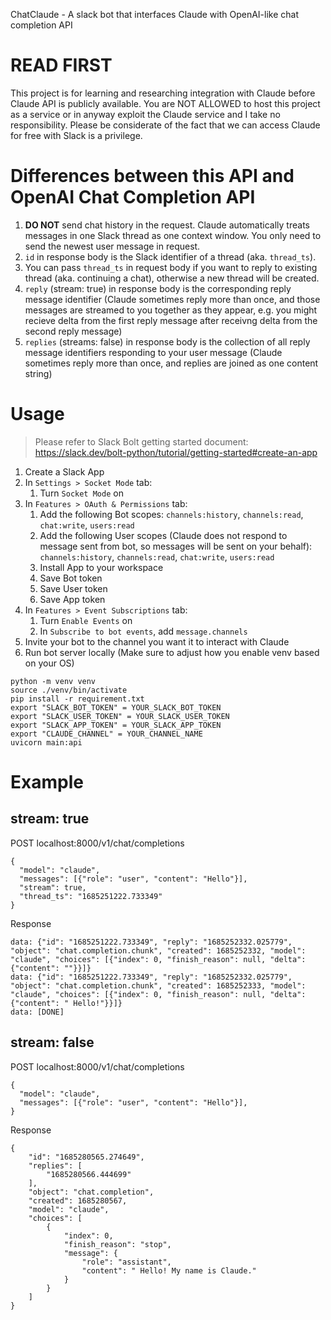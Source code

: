 ChatClaude - A slack bot that interfaces Claude with OpenAI-like chat completion API

# READ FIRST
This project is for learning and researching integration with Claude before Claude API is publicly available. You are NOT ALLOWED to host this project as a service or in anyway exploit the Claude service and I take no responsibility. Please be considerate of the fact that we can access Claude for free with Slack is a privilege.

# Differences between this API and OpenAI Chat Completion API
1. **DO NOT** send chat history in the request. Claude automatically treats messages in one Slack thread as one context window. You only need to send the newest user message in request. 
2. `id` in response body is the Slack identifier of a thread (aka. `thread_ts`).
3. You can pass `thread_ts` in request body if you want to reply to existing thread (aka. continuing a chat), otherwise a new thread will be created.
4. `reply` (stream: true) in response body is the corresponding reply message identifier (Claude sometimes reply more than once, and those messages are streamed to you together as they appear, e.g. you might recieve delta from the first reply message after receivng delta from the second reply message)
5. `replies` (streams: false) in response body is the collection of all reply message identifiers responding to your user message (Claude sometimes reply more than once, and replies are joined as one content string)

# Usage
> Please refer to Slack Bolt getting started document: https://slack.dev/bolt-python/tutorial/getting-started#create-an-app
1. Create a Slack App
2. In `Settings > Socket Mode` tab:
    1. Turn `Socket Mode` on
3. In `Features > OAuth & Permissions` tab:
    1. Add the following Bot scopes: `channels:history`, `channels:read`, `chat:write`, `users:read`
    2. Add the following User scopes (Claude does not respond to message sent from bot, so messages will be sent on your behalf): `channels:history`, `channels:read`, `chat:write`, `users:read`
    3. Install App to your workspace
    4. Save Bot token
    5. Save User token
    6. Save App token
4. In `Features > Event Subscriptions` tab:
    1. Turn `Enable Events` on
    2. In `Subscribe to bot events`, add `message.channels`
5. Invite your bot to the channel you want it to interact with Claude
6. Run bot server locally (Make sure to adjust how you enable venv based on your OS)
```
python -m venv venv
source ./venv/bin/activate
pip install -r requirement.txt
export "SLACK_BOT_TOKEN" = YOUR_SLACK_BOT_TOKEN
export "SLACK_USER_TOKEN" = YOUR_SLACK_USER_TOKEN
export "SLACK_APP_TOKEN" = YOUR_SLACK_APP_TOKEN
export "CLAUDE_CHANNEL" = YOUR_CHANNEL_NAME
uvicorn main:api
```

# Example
## stream: true
POST localhost:8000/v1/chat/completions
```
{
  "model": "claude",
  "messages": [{"role": "user", "content": "Hello"}],
  "stream": true,
  "thread_ts": "1685251222.733349"
}
```
Response
```
data: {"id": "1685251222.733349", "reply": "1685252332.025779", "object": "chat.completion.chunk", "created": 1685252332, "model": "claude", "choices": [{"index": 0, "finish_reason": null, "delta": {"content": ""}}]}
data: {"id": "1685251222.733349", "reply": "1685252332.025779", "object": "chat.completion.chunk", "created": 1685252333, "model": "claude", "choices": [{"index": 0, "finish_reason": null, "delta": {"content": " Hello!"}}]}
data: [DONE]
```
## stream: false
POST localhost:8000/v1/chat/completions
```
{
  "model": "claude",
  "messages": [{"role": "user", "content": "Hello"}],
}
```
Response
```
{
    "id": "1685280565.274649",
    "replies": [
        "1685280566.444699"
    ],
    "object": "chat.completion",
    "created": 1685280567,
    "model": "claude",
    "choices": [
        {
            "index": 0,
            "finish_reason": "stop",
            "message": {
                "role": "assistant",
                "content": " Hello! My name is Claude."
            }
        }
    ]
}
```
